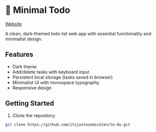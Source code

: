 # 📝 Minimal Todo
[Website](https://semicoltodo.netlify.app/) 

A clean, dark-themed todo list web app with essential functionality and minimalist design.


## Features

- Dark theme
- Add/delete tasks with keyboard input
- Persistent local storage (tasks saved in browser)
- Minimalist UI with monospace typography
- Responsive design

## Getting Started

1. Clone the repository:
```bash
git clone https://github.com/itsjustasemicolon/to-do.git
